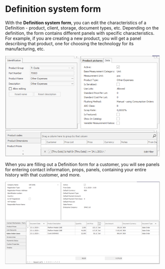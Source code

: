 # Definition system form

With the <b>Definition system form</b>, you can edit the characteristics of a Definition - product, client, storage, document types, etc. Depending on the definition, the form contains different panels with specific characteristics. <br>
For example, if you are creating a new product, you will get a panel describing that product, one for choosing the technology for its manufacturing, etc.

![Definition form](pictures/definition-form.png) 

When you are filling out a Definition form for a customer, you will see panels for entering contact information, props, panels, containing your entire history with that customer, and more.

![Definition form for a customer](pictures/definition-form-customer.png) 

